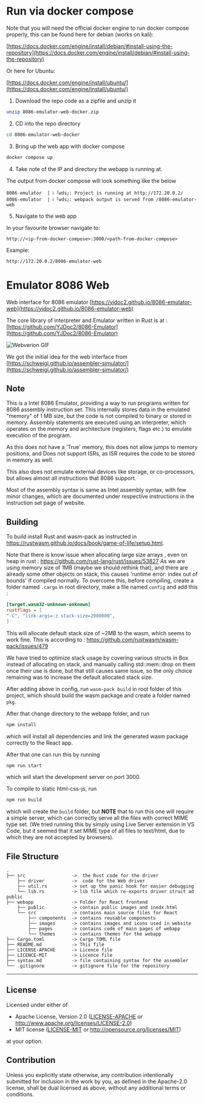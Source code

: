 # Run via docker compose

Note that you will need the official docker engine to run docker compose properly, this can be found here for debian (works on kali):

[https://docs.docker.com/engine/install/debian/#install-using-the-repository](https://docs.docker.com/engine/install/debian/#install-using-the-repository)

Or here for Ubuntu:

[https://docs.docker.com/engine/install/ubuntu/](https://docs.docker.com/engine/install/ubuntu/)

1. Download the repo code as a zipfile and unzip it

```bash
unzip 8086-emulator-web-docker.zip
```

2. CD into the repo directory

```bash
cd 8086-emulator-web-docker
```
3. Bring up the web app with docker compose

```bash
docker compose up
```
4. Take note of the IP and directory the webapp is running at.

The output from docker compose will look something like the below

`8086-emulator  | ℹ ｢wds｣: Project is running at http://172.20.0.2/`
`8086-emulator  | ℹ ｢wds｣: webpack output is served from /8086-emulator-web`

5. Navigate to the web app

In your favourite browser navigate to:

`http://<ip-from-docker-compose>:3000/<path-from-docker-compose>`

Example: 

`http://172.20.0.2/8086-emulator-web`


# Emulator 8086 Web

Web interface for 8086 emulator [https://yjdoc2.github.io/8086-emulator-web](https://yjdoc2.github.io/8086-emulator-web)

The core library of interpreter and Emulator written in Rust is at : [https://github.com/YJDoc2/8086-Emulator](https://github.com/YJDoc2/8086-Emulator)

![Webverion GIF](./webversion.gif)

We got the initial idea for the web interface from [https://schweigi.github.io/assembler-simulator/](https://schweigi.github.io/assembler-simulator/)

## Note

This is a Intel 8086 Emulator, providing a way to run programs written for 8086 assembly instruction set. This internally stores data in the emulated "memory" of 1 MB size, but the code is not compiled to binary or stored in memory. Assembly statements are executed using an interpreter, which operates on the memory and architecture (registers, flags etc.) to emulate execution of the program.

As this does not have a 'True' memory, this does not allow jumps to memory positions, and Does not support ISRs, as ISR requires the code to be stored in memory as well.

This also does not emulate external devices like storage, or co-processors, but allows almost all instructions that 8086 support.

Most of the assembly syntax is same as Intel assembly syntax, with few minor changes, which are documented under respective instructions in the instruction set page of website.

## Building

To build install Rust and wasm-pack as instructed in https://rustwasm.github.io/docs/book/game-of-life/setup.html.

Note that there is know issue when allocating large size arrays , even on heap in rust :
https://github.com/rust-lang/rust/issues/53827
As we are using memory size of 1MB (maybe we should rethink that), and there are already some other objects on stack, this causes 'runtime error: index out of bounds' if compiled normally.
To overcome this, before compiling, create a folder named `.cargo` in root directory, make a file named `config` and add this :

```TOML
[target.wasm32-unknown-unknown]
rustflags = [
"-C", "link-args=-z stack-size=2000000",
]
```

This will allocate default stack size of ~2MB to the wasm, which seems to work fine.
This is according to : https://github.com/rustwasm/wasm-pack/issues/479

We have tried to optimize stack usage by covering various structs in Box instead of allocating on stack, and manually calling std::mem::drop on them once their use is done, but that still causes same issue, so the only choice remaining was to increase the default allocated stack size.

After adding above in config, run `wasm-pack build` in root folder of this project, which should build the wasm package and create a folder named `pkg`.

After that change directory to the webapp folder, and run

```sh
npm install
```

which will install all dependencies and link the generated wasm package correctly to the React app.

After that one can run this by running

```sh
npm run start
```

which will start the development server on port 3000.

To compile to static html-css-js, run

```sh
npm run build
```

which will create the `build` folder, but **NOTE** that to run this one will require a simple server, which can correctly serve all the files with correct MIME type set. (We tried running this by simply using Live Server extension in VS Code, but it seemed that it set MIME type of all files to text/html, due to which they are not accepted by browsers).

## File Structure

```
.
├── src                 ->  the Rust code for the driver
    ├── driver          ->  code for the Web driver
    ├── util.rs         -> set up the panic hook for easier debugging
    └── lib.rs          -> lib file which re-exports driver struct ad public
├── webapp              -> Folder for React frontend
    ├── public          -> contain public images and inedx.html
    └── src             -> contains main source files for React
        ├── components  -> contains reusable components
        ├── images      -> contains images and icons used in website
        ├── pages       -> contains code of main pages of webapp
        └── themes      -> contains themes for the webapp
├── Cargo.toml          -> Cargo TOML file
├── README.md           -> This file
├── LICENSE-APACHE      -> Licence file
├── LICENCE-MIT         -> Licence file
├── syntax.md           -> file containing syntax for the assembler
└── .gitignore          -> gitignore file for the repository

```

---

## License

Licensed under either of

- Apache License, Version 2.0
  ([LICENSE-APACHE](LICENSE-APACHE) or http://www.apache.org/licenses/LICENSE-2.0)
- MIT license
  ([LICENSE-MIT](LICENSE-MIT) or http://opensource.org/licenses/MIT)

at your option.

## Contribution

Unless you explicitly state otherwise, any contribution intentionally submitted
for inclusion in the work by you, as defined in the Apache-2.0 license, shall be
dual licensed as above, without any additional terms or conditions.
